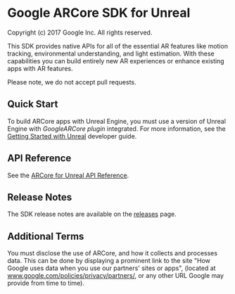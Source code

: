 Google ARCore SDK for Unreal
=====================
Copyright (c) 2017 Google Inc.  All rights reserved.

This SDK provides native APIs for all of the essential AR features like motion tracking, environmental understanding, and light estimation. With these capabilities you can build entirely new AR experiences or enhance existing apps with AR features.

Please note, we do not accept pull requests.


## Quick Start

To build ARCore apps with Unreal Engine, you must use a version of Unreal Engine with _GoogleARCore plugin_ integrated. For more information, see the [Getting Started with Unreal](//developers.google.com/ar/develop/unreal/getting-started) developer guide.


## API Reference

See the [ARCore for Unreal API Reference](//developers.google.com/ar/reference/unreal).


## Release Notes

The SDK release notes are available on the [releases](//github.com/google-ar/arcore-unreal-sdk/releases) page.

## Additional Terms

You must disclose the use of ARCore, and how it collects and processes data. This can be done by displaying a prominent link to the site "How Google uses data when you use our partners' sites or apps", (located at www.google.com/policies/privacy/partners/, or any other URL Google may provide from time to time).

